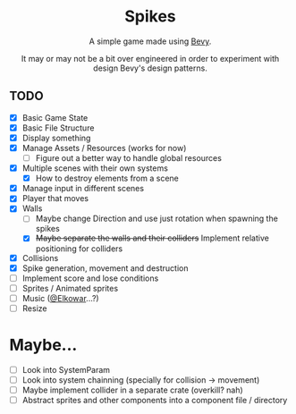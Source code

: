 <h1 align="center">Spikes</h1>
<p align="center">
A simple game made using <a href="https://bevyengine.org">Bevy</a>. 
</p> 
<p align="center">
It may or may not be a bit over engineered in order to experiment with design
Bevy's design patterns.
</p> 

## TODO
- [x] Basic Game State
- [x] Basic File Structure
- [x] Display something
- [x] Manage Assets / Resources (works for now)
  - [ ] Figure out a better way to handle global resources
- [x] Multiple scenes with their own systems 
  - [x] How to destroy elements from a scene
- [x] Manage input in different scenes
- [x] Player that moves 
- [x] Walls
  - [ ] Maybe change Direction and use just rotation when spawning the spikes
  - [x] ~~Maybe separate the walls and their colliders~~ Implement relative positioning for colliders
- [x] Collisions
- [x] Spike generation, movement and destruction
- [ ] Implement score and lose conditions
- [ ] Sprites / Animated sprites
- [ ] Music ([@Elkowar](https://github.com/elkowar)...?) 
- [ ] Resize

# Maybe...
- [ ] Look into SystemParam
- [ ] Look into system chainning (specially for collision -> movement)
- [ ] Maybe implement collider in a separate crate (overkill? nah)
- [ ] Abstract sprites and other components into a component file / directory
